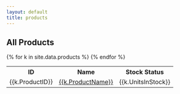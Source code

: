 ```yaml
---
layout: default
title: products
---
```

## All Products

<table>
	<tr>
		<th>ID</th>
		<th>Name</th>
		<th>Stock Status</th>
	</tr>
	{% for k in site.data.products %}
	<tr>
		<td>{{k.ProductID}}</td>
		<td><a href="/products/{{k.ProductID}}.html">{{k.ProductName}}</a></td>
		<td>{{k.UnitsInStock}}</td>
	</tr>
	{% endfor %}
</table>